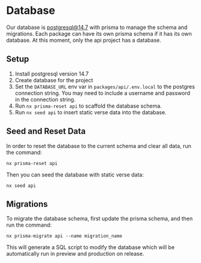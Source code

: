 # Database

Our database is postgresql@14.7 with prisma to manage the schema and migrations. Each package can have its own prisma schema if it has its own database. At this moment, only the api project has a database.

## Setup

1. Install postgresql version 14.7
1. Create database for the project
1. Set the `DATABASE_URL` env var in `packages/api/.env.local` to the postgres connection string. You may need to include a username and password in the connection string.
1. Run `nx prisma-reset api` to scaffold the database schema.
1. Run `nx seed api` to insert static verse data into the database.

## Seed and Reset Data

In order to reset the database to the current schema and clear all data, run the command:

```
nx prisma-reset api
```

Then you can seed the database with static verse data:

```
nx seed api
```

## Migrations

To migrate the database schema, first update the prisma schema, and then run the command:

```
nx prisma-migrate api --name migration_name
```

This will generate a SQL script to modify the database which will be automatically run in preview and production on release.

